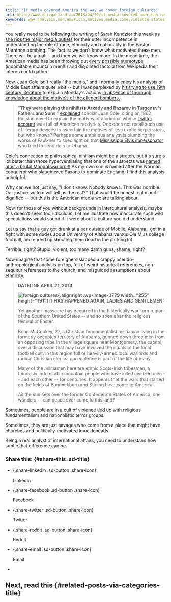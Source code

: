 ```yaml
---
title: "If media covered America the way we cover foreign cultures"
url: http://www.ericgarland.co/2013/04/22/if-media-covered-american-culture-the-way-we-cover-foreign-cultures/
keywords: way,analysis,men,american,motives,media,come,violence,states,alabama,cover,covered,cultures,know,foreign,america
---
```

You really need to be following the writing of Sarah Kendzior this week as [she rips the major media outlets](http://www.aljazeera.com/indepth/opinion/2013/04/2013421145859380504.html) for their utter incompetence in understanding the role of race, ethnicity and nationality in the Boston Marathon bombing. The fact is: we don't know what motivated these men. There will be a trial -- and then we will know more. In the mean time, the American media has been throwing out [every possible stereotype](http://www.foreignpolicy.com/articles/2013/04/20/the_roots_of_chechen_rage) (indomitable mountain men!!!) and disjointed factoid from Wikipedia their interns could gather.

Now, Juan Cole isn't really "the media," and I normally enjoy his analysis of Middle East affairs quite a bit -- but I was perplexed by [his trying to use 19th century literature](http://www.juancole.com/2013/04/fathers-sons-chechnya.html) to explain Monday's actions [in absence of thorough knowledge about the motive's of the alleged bombers.](http://www.aljazeera.com/indepth/opinion/2013/04/2013421145859380504.html)

> "**They were playing the nihilists Arkady and Bazarov in Turgenev's** **Fathers and Sons**," [explained](http://www.juancole.com/2013/04/fathers-sons-chechnya.html) scholar Juan Cole, citing an 1862 Russian novel to explain the motives of a criminal whose [Twitter account](https://twitter.com/J_tsar) was full of American rap lyrics. One does not recall such use of literary devices to ascertain the motives of less exotic perpetrators, but who knows? Perhaps some ambitious analyst is plumbing the works of Faulkner to shed light on that [Mississippi Elvis impersonator](http://www.npr.org/blogs/thetwo-way/2013/04/18/177733297/ricin-suspect-described-as-conspiracist-elvis-impersonator) who tried to send ricin to Obama.

Cole's connection to philosophical nihilism might be a stretch, but it's sure a lot better than those hyperventilating that one of the suspects was [named after a brutal Mongol warlord!!!](http://www.thedailybeast.com/articles/2013/04/19/is-tamerlan-tsarnaev-named-after-a-brutal-warlord.html) As my own son is named after the Norman conqueror who slaughtered Saxons to dominate England, I find this analysis unhelpful.

Why can we not just say, "I don't know. Nobody knows. This was horrible. Our justice system will tell us the rest?" That would be honest, calm and dignified -- but this is the American media we are talking about.

Now, for those of you without backgrounds in intercultural analysis, maybe this doesn't seem too ridiculous. Let me illustrate how inaccurate such wild speculations would sound if it were about a culture you did understand.

Let us say that a guy got drunk at a bar outside of Mobile, Alabama,  got in a fight with some dudes about University of Alabama versus Ole Miss college football, and ended up shooting them dead in the parking lot.

Terrible, right? Stupid, violent, too many damn guns, shame, right?

Now imagine that some foreigners slapped a crappy pseudo-anthropological analysis on top, full of weird historical references, non-sequitur references to the church, and misguided assumptions about ethnicity.

> **DATELINE APRIL 21, 2013**
>
> **![foreign cultures](https://www.ericgarland.co/wp-content/uploads/pix/2013/04/drunk-southern-dude.jpg "How media covers foreign cultures matters to what we think "){.alignright .wp-image-3779 width="255" height="191"}IT HAS HAPPENED AGAIN, LADIES AND GENTLEMEN:**
>
> Yet another massacre has occurred in the historically war-torn region of the Southern United States -- and so soon after the religious festival of Easter.
>
> Brian McConkey, 27, a Christian fundamentalist militiaman living in the formerly occupied territory of Alabama, gunned down three men from an opposing tribe in the village square near Montgomery, the capitol, over a discussion that may have involved the rituals of the local football cult. In this region full of heavily-armed local warlords and radical Christian clerics, gun violence is part of the life of many.
>
> Many of the militiamen here are ethnic Scots-Irish tribesmen, a famously indomitable mountain people who have killed civilized men -- and each other -- for centuries. It appears that the wars that started on the fields of Bannockburn and Stirling have come to America.
>
> As the sun sets over the former Confederate States of America, one wonders -- can peace ever come to this land?

Sometimes, people are in a cult of violence tied up with religious fundamentalism and nationalistic terror groups.

Sometimes, they are just savages who come from a place that might have churches and politically-motivated knuckleheads.

Being a real analyst of international affairs, you need to understand how subtle that difference can be.

### Share this: {#share-this .sd-title}

-   [](https://www.ericgarland.co/2013/04/22/if-media-covered-american-culture-the-way-we-cover-foreign-cultures/?share=linkedin "Click to share on LinkedIn"){.share-linkedin .sd-button .share-icon}

    LinkedIn

-   [](https://www.ericgarland.co/2013/04/22/if-media-covered-american-culture-the-way-we-cover-foreign-cultures/?share=facebook "Click to share on Facebook"){.share-facebook .sd-button .share-icon}

    Facebook

-   [](https://www.ericgarland.co/2013/04/22/if-media-covered-american-culture-the-way-we-cover-foreign-cultures/?share=twitter "Click to share on Twitter"){.share-twitter .sd-button .share-icon}

    Twitter

-   [](https://www.ericgarland.co/2013/04/22/if-media-covered-american-culture-the-way-we-cover-foreign-cultures/?share=reddit "Click to share on Reddit"){.share-reddit .sd-button .share-icon}

    Reddit

-   [](https://www.ericgarland.co/2013/04/22/if-media-covered-american-culture-the-way-we-cover-foreign-cultures/?share=email "Click to email this to a friend"){.share-email .sd-button .share-icon}

    Email

-   

Next, read this {#related-posts-via-categories-title}
---------------
